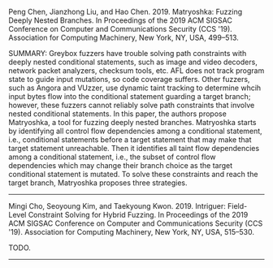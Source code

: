 Peng Chen, Jianzhong Liu, and Hao Chen. 2019. Matryoshka: Fuzzing Deeply Nested Branches. In Proceedings of the 2019 ACM SIGSAC Conference on Computer and Communications Security (CCS '19). Association for Computing Machinery, New York, NY, USA, 499–513.

SUMMARY: Greybox fuzzers have trouble solving path constraints with deeply nested conditional statements, such as image and video decoders, network packet analyzers, checksum tools, etc. AFL does not track program state to guide input mutations, so code coverage suffers. Other fuzzers, such as Angora and VUzzer, use dynamic taint tracking to determine whcih input bytes flow into the conditional statement guarding a target branch; however, these fuzzers cannot reliably solve path constraints that involve nested conditional statements. In this paper, the authors propose Matryoshka, a tool for fuzzing deeply nested branches. Matryoshka starts by identifying all control flow dependencies among a conditional statement, i.e., conditional statements before a target statement that may make that target statement unreachable. Then it identifies all taint flow dependencies among a conditional statement, i.e., the subset of control flow dependencies which may change their branch choice as the target conditional statement is mutated. To solve these constraints and reach the target branch, Matryoshka proposes three strategies.

<hr/>

Mingi Cho, Seoyoung Kim, and Taekyoung Kwon. 2019. Intriguer: Field-Level Constraint Solving for Hybrid Fuzzing. In Proceedings of the 2019 ACM SIGSAC Conference on Computer and Communications Security (CCS '19). Association for Computing Machinery, New York, NY, USA, 515–530.

TODO.

<hr/>
